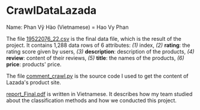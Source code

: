# CrawlDataLazada

Name: Phan Vỹ Hào (Vietnamese) = Hao Vy Phan

The file [19522076_22.csv](https://github.com/vyhaophan/CrawlDataLazada/blob/main/19522076_22.csv) is the final data file, which is the result of the project. It contains 1,288 data rows of 6 attributes: *(1)* index, *(2)* **rating**: the rating score given by users, *(3)* **description**: description of the products, *(4)* **review**: content of their reviews, *(5)* **title**: the names of the products, *(6)* **price**: products' price.

The file [comment_crawl.py](https://github.com/vyhaophan/CrawlDataLazada/blob/main/comment_crawl.py) is the source code I used to get the content of Lazada's product site.

[report_Final.pdf](https://github.com/vyhaophan/CrawlDataLazada/blob/main/report_Final.pdf) is written in Vietnamese. It describes how my team studied about the classification methods and how we conducted this project.

